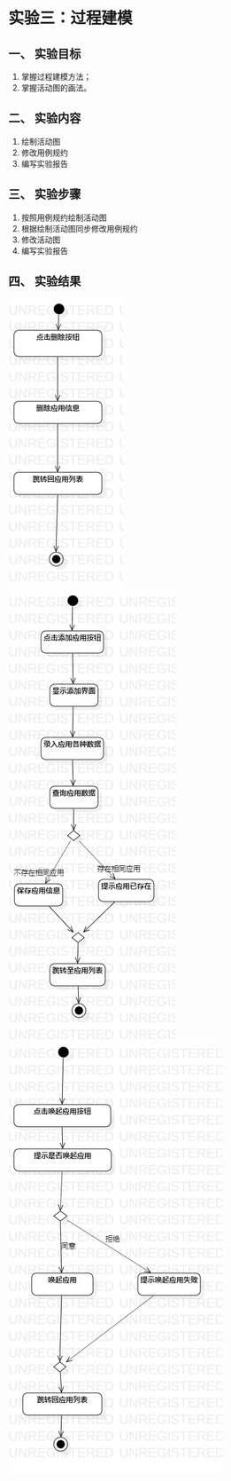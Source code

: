 # 实验三：过程建模  

## 一、 实验目标  

1. 掌握过程建模方法；
2. 掌握活动图的画法。


## 二、 实验内容  

1. 绘制活动图
2. 修改用例规约
3. 编写实验报告

## 三、 实验步骤  

1. 按照用例规约绘制活动图
2. 根据绘制活动图同步修改用例规约
3. 修改活动图
4. 编写实验报告

## 四、 实验结果  

![删除应用的活动图](./del.jpg) 
![添加应用的活动图](./add.jpg) 
![唤起应用的活动图](./wake.jpg) 
